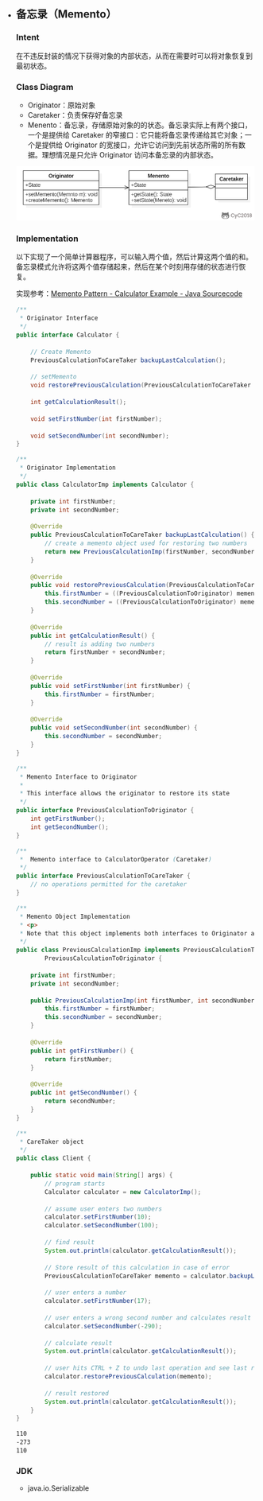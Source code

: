 - ## 备忘录（Memento）

  ### Intent

  在不违反封装的情况下获得对象的内部状态，从而在需要时可以将对象恢复到最初状态。

  ### Class Diagram

  - Originator：原始对象
  - Caretaker：负责保存好备忘录
  - Menento：备忘录，存储原始对象的的状态。备忘录实际上有两个接口，一个是提供给 Caretaker 的窄接口：它只能将备忘录传递给其它对象；一个是提供给 Originator 的宽接口，允许它访问到先前状态所需的所有数据。理想情况是只允许 Originator 访问本备忘录的内部状态。

  ![image](../image/50678f34-694f-45a4-91c6-34d985c83fee-1590215079224.png)

  ### Implementation

  以下实现了一个简单计算器程序，可以输入两个值，然后计算这两个值的和。备忘录模式允许将这两个值存储起来，然后在某个时刻用存储的状态进行恢复。

  实现参考：[Memento Pattern - Calculator Example - Java Sourcecode](https://www.oodesign.com/memento-pattern-calculator-example-java-sourcecode.html)

  ```java
  /**
   * Originator Interface
   */
  public interface Calculator {
  
      // Create Memento
      PreviousCalculationToCareTaker backupLastCalculation();
  
      // setMemento
      void restorePreviousCalculation(PreviousCalculationToCareTaker memento);
  
      int getCalculationResult();
  
      void setFirstNumber(int firstNumber);
  
      void setSecondNumber(int secondNumber);
  }
  ```

  ```java
  /**
   * Originator Implementation
   */
  public class CalculatorImp implements Calculator {
  
      private int firstNumber;
      private int secondNumber;
  
      @Override
      public PreviousCalculationToCareTaker backupLastCalculation() {
          // create a memento object used for restoring two numbers
          return new PreviousCalculationImp(firstNumber, secondNumber);
      }
  
      @Override
      public void restorePreviousCalculation(PreviousCalculationToCareTaker memento) {
          this.firstNumber = ((PreviousCalculationToOriginator) memento).getFirstNumber();
          this.secondNumber = ((PreviousCalculationToOriginator) memento).getSecondNumber();
      }
  
      @Override
      public int getCalculationResult() {
          // result is adding two numbers
          return firstNumber + secondNumber;
      }
  
      @Override
      public void setFirstNumber(int firstNumber) {
          this.firstNumber = firstNumber;
      }
  
      @Override
      public void setSecondNumber(int secondNumber) {
          this.secondNumber = secondNumber;
      }
  }
  ```

  ```java
  /**
   * Memento Interface to Originator
   *
   * This interface allows the originator to restore its state
   */
  public interface PreviousCalculationToOriginator {
      int getFirstNumber();
      int getSecondNumber();
  }
  ```

  ```java
  /**
   *  Memento interface to CalculatorOperator (Caretaker)
   */
  public interface PreviousCalculationToCareTaker {
      // no operations permitted for the caretaker
  }
  ```

  ```java
  /**
   * Memento Object Implementation
   * <p>
   * Note that this object implements both interfaces to Originator and CareTaker
   */
  public class PreviousCalculationImp implements PreviousCalculationToCareTaker,
          PreviousCalculationToOriginator {
  
      private int firstNumber;
      private int secondNumber;
  
      public PreviousCalculationImp(int firstNumber, int secondNumber) {
          this.firstNumber = firstNumber;
          this.secondNumber = secondNumber;
      }
  
      @Override
      public int getFirstNumber() {
          return firstNumber;
      }
  
      @Override
      public int getSecondNumber() {
          return secondNumber;
      }
  }
  ```

  ```java
  /**
   * CareTaker object
   */
  public class Client {
  
      public static void main(String[] args) {
          // program starts
          Calculator calculator = new CalculatorImp();
  
          // assume user enters two numbers
          calculator.setFirstNumber(10);
          calculator.setSecondNumber(100);
  
          // find result
          System.out.println(calculator.getCalculationResult());
  
          // Store result of this calculation in case of error
          PreviousCalculationToCareTaker memento = calculator.backupLastCalculation();
  
          // user enters a number
          calculator.setFirstNumber(17);
  
          // user enters a wrong second number and calculates result
          calculator.setSecondNumber(-290);
  
          // calculate result
          System.out.println(calculator.getCalculationResult());
  
          // user hits CTRL + Z to undo last operation and see last result
          calculator.restorePreviousCalculation(memento);
  
          // result restored
          System.out.println(calculator.getCalculationResult());
      }
  }
  ```

  ```html
  110
  -273
  110
  ```

  ### JDK

  - java.io.Serializable
